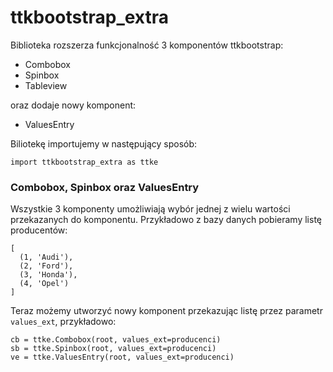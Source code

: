 # ttkbootstrap_extra

Biblioteka rozszerza funkcjonalność 3 komponentów ttkbootstrap:
- Combobox
- Spinbox
- Tableview

oraz dodaje nowy komponent:
- ValuesEntry

Biliotekę importujemy w następujący sposób:
```
import ttkbootstrap_extra as ttke
```

### Combobox, Spinbox oraz ValuesEntry
Wszystkie 3 komponenty umożliwiają wybór jednej z wielu wartości przekazanych do komponentu. Przykładowo z bazy danych pobieramy listę producentów:
```
[
  (1, 'Audi'),
  (2, 'Ford'),
  (3, 'Honda'),
  (4, 'Opel')
]
```
Teraz możemy utworzyć nowy komponent przekazując listę przez parametr `values_ext`, przykładowo:
```
cb = ttke.Combobox(root, values_ext=producenci)
sb = ttke.Spinbox(root, values_ext=producenci)
ve = ttke.ValuesEntry(root, values_ext=producenci)
```
